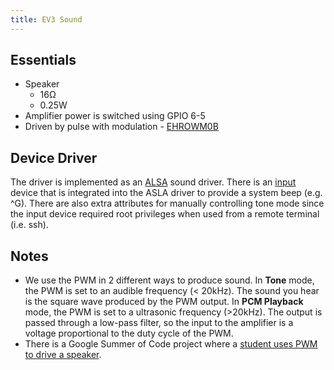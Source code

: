 ```yaml
---
title: EV3 Sound
---
```


## Essentials

* Speaker
    * 16&#8486;
    * 0.25W
* Amplifier power is switched using GPIO 6-5
* Driven by pulse with modulation - [EHROWM0B](../ev3-pwm)

## Device Driver

The driver is implemented as an [ALSA](https://www.kernel.org/doc/html/latest/sound/index.html) sound driver. There is an [input](https://www.kernel.org/doc/Documentation/input/input.txt) device that is integrated into the ASLA driver to provide a system beep (e.g. ^G). There are also extra attributes for manually controlling tone mode since the input device required root privileges when used from a remote terminal (i.e. ssh).

## Notes

* We use the PWM in 2 different ways to produce sound. In __Tone__ mode, the PWM is set to an audible frequency (&lt; 20kHz). The sound you hear is the square wave produced by the PWM output. In __PCM Playback__ mode, the PWM is set to a ultrasonic frequency (&gt;20kHz). The output is passed through a low-pass filter, so the input to the amplifier is a voltage proportional to the duty cycle of the PWM.
* There is a Google Summer of Code project where a [student uses PWM to drive a speaker](http://elinux.org/BeagleBoard/GSoC/2010_Projects/Pulse_Width_Modulation).